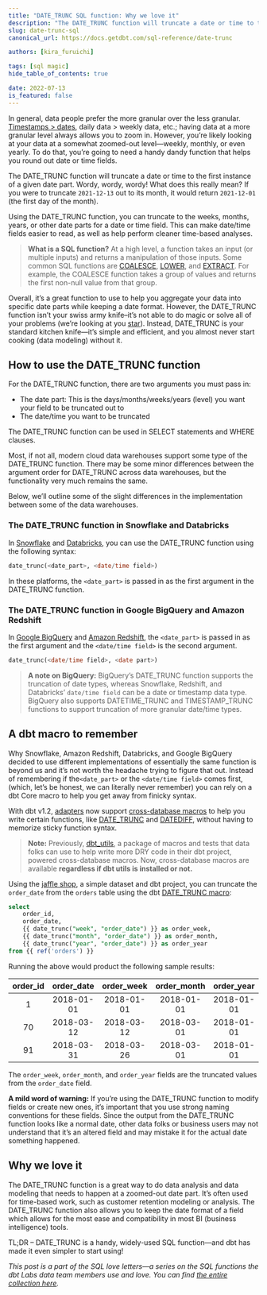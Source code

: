 ```yaml
---
title: "DATE_TRUNC SQL function: Why we love it"
description: "The DATE_TRUNC function will truncate a date or time to the first instance for a given date part maintaining a date format. Wordy, wordy, wordy! What does this really mean?"
slug: date-trunc-sql
canonical_url: https://docs.getdbt.com/sql-reference/date-trunc

authors: [kira_furuichi]

tags: [sql magic]
hide_table_of_contents: true

date: 2022-07-13
is_featured: false
---
```

In general, data people prefer the more granular over the less granular. [Timestamps > dates](https://docs.getdbt.com/blog/when-backend-devs-spark-joy#signs-the-data-is-sparking-joy), daily data > weekly data, etc.; having data at a more granular level always allows you to zoom in. However, you’re likely looking at your data at a somewhat zoomed-out level—weekly, monthly, or even yearly. To do that, you’re going to need a handy dandy function that helps you round out date or time fields.

The DATE_TRUNC function will truncate a date or time to the first instance of a given date part. Wordy, wordy, wordy! What does this really mean? If you were to truncate `2021-12-13` out to its month, it would return `2021-12-01` (the first day of the month).

Using the DATE_TRUNC function, you can truncate to the weeks, months, years, or other date parts for a date or time field. This can make date/time fields easier to read, as well as help perform cleaner time-based analyses.

<!--truncate-->

> **What is a SQL function?**
> At a high level, a function takes an input (or multiple inputs) and returns a manipulation of those inputs. Some common SQL functions are [COALESCE](https://getdbt.com/sql-foundations/coalesce-sql-love-letter/), [LOWER](https://getdbt.com/sql-foundations/lower-sql-love-letter/), and [EXTRACT](https://getdbt.com/sql-foundations/extract-sql-love-letter/). For example, the COALESCE function takes a group of values and returns the first non-null value from that group.

Overall, it’s a great function to use to help you aggregate your data into specific date parts while keeping a date format. However, the DATE_TRUNC function isn’t your swiss army knife–it’s not able to do magic or solve all of your problems (we’re looking at you [star](https://getdbt.com/sql-foundations/star-sql-love-letter/)). Instead, DATE_TRUNC is your standard kitchen knife—it’s simple and efficient, and you almost never start cooking (data modeling) without it.

## How to use the DATE_TRUNC function

For the DATE_TRUNC function, there are two arguments you must pass in:

* The date part: This is the days/months/weeks/years (level) you want your field to be truncated out to
* The date/time you want to be truncated

The DATE_TRUNC function can be used in SELECT statements and WHERE clauses.

Most, if not all, modern cloud data warehouses support some type of the DATE_TRUNC function. There may be some minor differences between the argument order for DATE_TRUNC across data warehouses, but the functionality very much remains the same.

Below, we’ll outline some of the slight differences in the implementation between some of the data warehouses.

### The DATE_TRUNC function in Snowflake and Databricks

In [Snowflake](https://docs.snowflake.com/en/sql-reference/functions/date_trunc.html) and [Databricks](https://docs.databricks.com/sql/language-manual/functions/date_trunc.html), you can use the DATE_TRUNC function using the following syntax:

```sql
date_trunc(<date_part>, <date/time field>)
```

In these platforms, the `<date_part>` is passed in as the first argument in the DATE_TRUNC function.

### The DATE_TRUNC function in Google BigQuery and Amazon Redshift

In [Google BigQuery](https://cloud.google.com/bigquery/docs/reference/standard-sql/date_functions#date_trunc) and [Amazon Redshift](https://docs.aws.amazon.com/redshift/latest/dg/r_DATE_TRUNC.html), the `<date_part>` is passed in as the first argument and the `<date/time field>` is the second argument.

```sql
date_trunc(<date/time field>, <date part>)
```

> **A note on BigQuery:**
> BigQuery’s DATE_TRUNC function supports the truncation of date types, whereas Snowflake, Redshift, and Databricks’ `date/time field` can be a date or timestamp data type. BigQuery also supports DATETIME_TRUNC and TIMESTAMP_TRUNC functions to support truncation of more granular date/time types.

## A dbt macro to remember

Why Snowflake, Amazon Redshift, Databricks, and Google BigQuery decided to use different implementations of essentially the same function is beyond us and it’s not worth the headache trying to figure that out. Instead of remembering if the`<date_part>` or the `<date/time field>` comes first, (which, let’s be honest, we can literally never remember) you can rely on a dbt Core macro to help you get away from finicky syntax.

With dbt v1.2, [adapters](https://docs.getdbt.com/docs/supported-data-platforms) now support [cross-database macros](https://docs.getdbt.com/reference/dbt-jinja-functions/cross-database-macros) to help you write certain functions, like [DATE_TRUNC](https://docs.getdbt.com/reference/dbt-jinja-functions/cross-database-macros#date_trunc) and [DATEDIFF](https://docs.getdbt.com/reference/dbt-jinja-functions/cross-database-macros#datediff), without having to memorize sticky function syntax.

> **Note:**
> Previously, [dbt_utils](https://github.com/dbt-labs/dbt-utils), a package of macros and tests that data folks can use to help write more DRY code in their dbt project, powered cross-database macros. Now, cross-database macros are available **regardless if dbt utils is installed or not.**

Using the [jaffle shop](https://github.com/dbt-labs/jaffle_shop/blob/main/models/orders.sql), a simple dataset and dbt project, you can truncate the `order_date` from the `orders` table using the dbt [DATE_TRUNC macro](https://docs.getdbt.com/reference/dbt-jinja-functions/cross-database-macros#date_trunc):

```sql
select
	order_id,
	order_date,
	{{ date_trunc("week", "order_date") }} as order_week,
	{{ date_trunc("month", "order_date") }} as order_month,
	{{ date_trunc("year", "order_date") }} as order_year
from {{ ref('orders') }}
```

Running the above would product the following sample results:

| order_id | order_date | order_week | order_month | order_year |
|:---:|:---:|:---:|:---:|:---:|
| 1 | 2018-01-01 | 2018-01-01 | 2018-01-01 | 2018-01-01 |
| 70 | 2018-03-12 | 2018-03-12 | 2018-03-01 | 2018-01-01 |
| 91 | 2018-03-31 | 2018-03-26 | 2018-03-01 | 2018-01-01 |

The `order_week`, `order_month`, and `order_year` fields are the truncated values from the `order_date` field.

**A mild word of warning:** If you’re using the DATE_TRUNC function to modify fields or create new ones, it’s important that you use strong naming conventions for these fields. Since the output from the DATE_TRUNC function looks like a normal date, other data folks or business users may not understand that it’s an altered field and may mistake it for the actual date something happened.

## Why we love it

The DATE_TRUNC function is a great way to do data analysis and data modeling that needs to happen at a zoomed-out date part. It’s often used for time-based work, such as customer retention modeling or analysis. The DATE_TRUNC function also allows you to keep the date format of a field which allows for the most ease and compatibility in most BI (business intelligence) tools.

TL;DR – DATE_TRUNC is a handy, widely-used SQL function—and dbt has made it even simpler to start using!

*This post is a part of the SQL love letters—a series on the SQL functions the dbt Labs data team members use and love. You can find [the entire collection here](https://getdbt.com/sql-foundations/top-sql-functions).*
